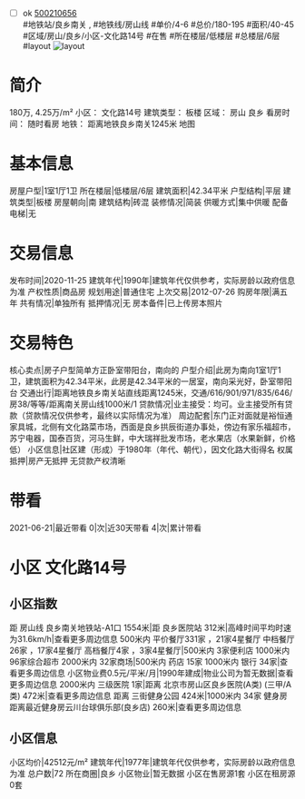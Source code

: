 - [ ] ok [500210656](https://bj.5i5j.com/ershoufang/500210656.html)  
 #地铁站/良乡南关 ,  #地铁线/房山线
#单价/4-6 #总价/180-195 #面积/40-45   #区域/房山/良乡/小区-文化路14号 #在售 #所在楼层/低楼层 #总楼层/6层 #layout 
![layout](http://image2.5i5j.com//group1/M00/9C/50/CgqJMV1CnZyAa_xLAADquJq444c090.jpg_P5.jpg) 
# 简介 
 180万,  4.25万/m² 
小区： 文化路14号
建筑类型： 板楼
区域： 房山 良乡
看房时间： 随时看房
地铁： 距离地铁良乡南关1245米 地图
# 基本信息 
 房屋户型|1室1厅1卫
所在楼层|低楼层/6层
建筑面积|42.34平米
户型结构|平层
建筑类型|板楼
房屋朝向|南
建筑结构|砖混
装修情况|简装
供暖方式|集中供暖
配备电梯|无
# 交易信息 
 发布时间|2020-11-25
建筑年代|1990年|建筑年代仅供参考，实际房龄以政府信息为准
产权性质|商品房
规划用途|普通住宅
上次交易|2012-07-26
购房年限|满五年
共有情况|单独所有
抵押情况|无
房本备件|已上传房本照片
# 交易特色 
 核心卖点|房子户型简单方正卧室带阳台，南向的
户型介绍|此房为南向1室1厅1卫，建筑面积为42.34平米，此房是42.34平米的一居室，南向采光好，卧室带阳台
交通出行|距离地铁良乡南关站直线距离1245米，交通/616/901/971/835/646/房38/等等/距离南关房山线1000米/1
贷款情况|业主接受：均可。业主接受所有贷款（贷款情况仅供参考，最终以实际情况为准）
周边配套|东门正对面就是裕恒通家具城，北侧有文化路菜市场，西面是良乡拱辰街道办事处，傍边有家乐福超市，苏宁电器，国泰百货，河马生鲜，中大瑞祥批发市场，老水果店（水果新鲜，价格低）
小区信息|社区建（形成）于1980年（年代、朝代），因文化路大街得名
权属抵押|房产无抵押 无贷款产权清晰
# 带看 
 2021-06-21|最近带看	 0|次|近30天带看	 4|次|累计带看
# 小区 文化路14号
## 小区指数 
 距 房山线 良乡南关地铁站-A1口 1554米|距 良乡医院站 312米|高峰时间平均时速为31.6km/h|查看更多周边信息
500米内 平价餐厅331家 ，21家4星餐厅
中档餐厅26家 ，17家4星餐厅
高档餐厅4家 ，3家4星餐厅|500米内 3家便利店
1000米内 96家综合超市
2000米内 32家商场|500米内 药店 15家
1000米内 银行 34家|查看更多周边信息
小区物业费0.5元/平米/月|1990年建成|物业公司为暂无数据|查看更多周边信息
2000米内 三级医院 1家|距离 北京市房山区良乡医院(A类) (三甲/A类) 472米|查看更多周边信息
距离 三街健身公园 424米|1000米内 34家 健身房
距离最近健身房云川台球俱乐部(良乡店) 260米|查看更多周边信息
## 小区信息 
 小区均价|42512元/m²
建筑年代|1977年|建筑年代仅供参考，实际房龄以政府信息为准
总户数|72
所在商圈|良乡
小区物业|暂无数据
小区在售房源1套
小区在租房源0套
